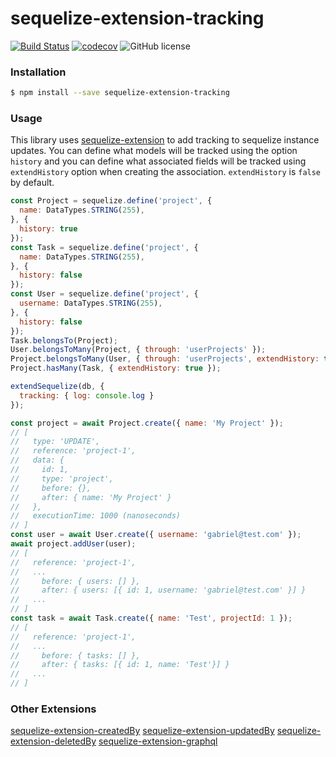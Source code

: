 # sequelize-extension-tracking

[![Build Status](https://travis-ci.org/gcmarques/sequelize-extension.svg?branch=master)](https://travis-ci.org/gcmarques/sequelize-extension-tracking)
[![codecov](https://codecov.io/gh/gcmarques/sequelize-extension/branch/master/graph/badge.svg)](https://codecov.io/gh/gcmarques/sequelize-extension-tracking)
![GitHub license](https://img.shields.io/github/license/gcmarques/sequelize-extension-tracking.svg)

### Installation
```bash
$ npm install --save sequelize-extension-tracking
```

### Usage

This library uses [sequelize-extension](https://www.npmjs.com/package/sequelize-extension) to add tracking to sequelize instance updates. You can define what models will be tracked using the option `history` and you can define what associated fields will be tracked using `extendHistory` option when creating the association. `extendHistory` is `false` by default.
```javascript
const Project = sequelize.define('project', {
  name: DataTypes.STRING(255),
}, { 
  history: true 
});
const Task = sequelize.define('project', {
  name: DataTypes.STRING(255),
}, { 
  history: false 
});
const User = sequelize.define('project', {
  username: DataTypes.STRING(255),
}, { 
  history: false 
});
Task.belongsTo(Project);
User.belongsToMany(Project, { through: 'userProjects' });
Project.belongsToMany(User, { through: 'userProjects', extendHistory: true });
Project.hasMany(Task, { extendHistory: true });

extendSequelize(db, {
  tracking: { log: console.log }
});

const project = await Project.create({ name: 'My Project' });
// [
//   type: 'UPDATE',
//   reference: 'project-1',
//   data: {
//     id: 1,
//     type: 'project',
//     before: {},
//     after: { name: 'My Project' }
//   },
//   executionTime: 1000 (nanoseconds)
// ]
const user = await User.create({ username: 'gabriel@test.com' });
await project.addUser(user);
// [
//   reference: 'project-1',
//   ...
//     before: { users: [] },
//     after: { users: [{ id: 1, username: 'gabriel@test.com' }] }
//   ...
// ]
const task = await Task.create({ name: 'Test', projectId: 1 });
// [
//   reference: 'project-1',
//   ...
//     before: { tasks: [] },
//     after: { tasks: [{ id: 1, name: 'Test'}] }
//   ...
// ]
```


### Other Extensions
[sequelize-extension-createdBy](https://www.npmjs.com/package/sequelize-extension-createdBy)
[sequelize-extension-updatedBy](https://www.npmjs.com/package/sequelize-extension-createdBy)
[sequelize-extension-deletedBy](https://www.npmjs.com/package/sequelize-extension-createdBy)
[sequelize-extension-graphql](https://www.npmjs.com/package/sequelize-extension-createdBy)